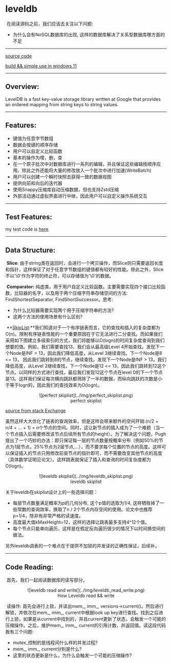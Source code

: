 # leveldb

​	在阅读源码之前，我们应该去关注以下问题:

- 为什么会有NoSQL数据库的出现, 这样的数据库解决了关系型数据库哪方面的不足

------

[source code](https://github.com/google/leveldb)

[build && simple use in windows 11](https://zhuanlan.zhihu.com/p/558559654)

------

## Overview:

LevelDB is a fast key-value storage library written at Google that provides an ordered mapping from string keys to string values.

------

## Features:

- 键值为任意字节数组
- 数据会按键的顺序存储
- 用户可以自定义比较函数
- 基本的操作为增，删，查
- 在一个原子批次中对数据库进行一系列的编辑，并且保证这些编辑按顺序应用。除此之外还能将大量的修改放入一个批次中进行加速(WriteBatch)
- 用户可以创建一个瞬时快照去获得一致的数据视图
- 提供向前和向后的迭代器
- 使用Snappy压缩库自动压缩数据，但也支持Zstd压缩
- 外部活动通过虚拟界面进行中继，因此用户可以自定义操作系统交互

------

## Test Features:

my test code is [here](https://github.com/nixianjun6/leveldb_test).

------

## Data Structure:

​	**Slice**: 由于string类在返回时，会进行一个拷贝操作，而Slice则只需要返回长度和指针，这样保证了对于任意字节数组的键值都有较好的性能。除此之外，Slice不以'\0'作为字符的终止符，可以存储值为'\0'的数据。

​	**Comparator:** 纯虚类，用于用户自定义比较函数。主要需要实现四个接口比较函数，比较器的名字，以及用于两个压缩字符串存储空间的方法: FindShortestSeparator,  FindShortSuccessor。思考:

- 为什么比较器需要实现两个用于压缩字符串的方法?
- 这两个方法的使用场景有什么区别?

​	**[SkipList](https://15721.courses.cs.cmu.edu/spring2018/papers/08-oltpindexes1/pugh-skiplists-cacm1990.pdf):**我们知道对于一个有序链表而言，它的查找和插入的复杂度都为O(n)。限制有序链表性能的一个重要原因在于它无法进行二分查找。而如果我们采用如下图建立多级索引的方式，我们将能够以O(logn)的时间复杂度查询到我们想要的值。例如，我们需要查找13，我们会从最高级Level 4开始查找。发现下一个Node是INF > 13，因此我们降低高度，从Level 3继续查找。下一个Node是8 <= 13， 因此我们跳转到8的节点，继续查找，发现下一个Node是INF > 13。我们降低高度，从Level 2继续查找，下一个Node是12 <= 13，因此我们跳转到12这个节点。以同样的方式进行查找，最后我们发现12这个节点在level 0的下一个节点是13。这样我们保证每次横向跳跃都筛除了一半的数据，而纵向跳跃的次数是小于等于logn的，因此我们的查找效率为O(logn)。

<center>
  ![perfect skiplist](../img/perfect_skiplist.png)
  <br>
    <div>perfect skiplist</div>
</center>

[source from stack Exchange](https://codereview.stackexchange.com/questions/159256/cpp-skiplist-for-numeric-values)

虽然这样大大优化了链表的查询效率，但是这样会带来额外的空间开销:(n/2 + n/4 + ... + 1) = n个节点的空间。同时，这让新节点的插入成为了一个难题（当一个节点插入后需要修改该节点后续所有节点的height）。为了解决这个问题，Pugh提出了一个巧妙的办法：即只保证每一层的节点数量按概率分布（例如50%的节点为1层节点，25%节点为2层节点,...），而不要求每个位置的节点的高度。这样可以保证插入的节点只用修改前驱节点的指针即可，而不需要改变其他节点的高度（具体数学证明见论文）。这样跳表就保证了插入和查询的时间复杂度都为O(logn)。

<center>
  ![leveldb skiplist](../img/leveldb_skiplist.png)
  <br>
    <div>leveldb skiplist</div>
</center>

关于leveldb在skiplist设计上的一些选择问题：

- 每层节点数量满足概率为p的几何分布, 这个p值的选取为1/4, 这样牺牲掉了一些常数的查询效率，换取了n / 2个节点内存空间的使用。论文中也推荐p=1/4，除非有非常严格的读速度。
- 高度最大值kMaxHeight=12，这样的选择让跳表最多支持4^12个值。
- 每个节点只能单向遍历，这样是在假定反向遍历很少的情况下以时间换空间的做法。

​	另外leveldb调表的一个难点在于提供不加锁的并发读的正确性保证，后续补。

------

## Code Reading:

​	首先，我们一起阅读数据库的读写部分。

<center>
  ![leveldb read and write](../img/leveldb_read_write.png)
  <br>
    <div>How Leveldb read && write</div>
</center>

​	读操作: 首先会进行上锁，并读出mem_, imm_, versions->current()。然后进行解锁，并依次在mem_, imm_, current中根据look up key进行查找。找到之后进行上锁，如果是从current中找到的，并且current更新了状态，会触发一个可能的压缩操作。之后，维护mem_, imm_, current的引用计数，并返回值。读这段代码我有三个问题:

- mutex_控制的是线程间什么样的并发过程?
- mem_, imm_, current分别是什么?
- 这里的状态更新是什么，为什么会触发一个可能的压缩操作?
